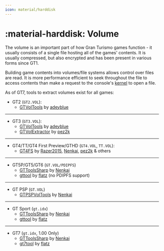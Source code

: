 ```yaml
---
icon: material/harddisk
---
```


# :material-harddisk: Volume

The volume is an important part of how Gran Turismo games function - it usually consists of a single file hosting all of the games' contents. It is usually compressed, but also encrypted and has been present in various forms since GT1.

Building game contents into volumes/file systems allows control over files are read. It is more performance efficient to seek throughout the file to access contents than make a request to the console's [kernel](https://en.wikipedia.org/wiki/Kernel_(operating_system)) to open a file.

As of GT7, tools to extract volumes exist for all games:

* GT2 (`GT2.VOL`): 
    * [GTVolTools](https://github.com/adeyblue/GTVolTools/releases) by [adeyblue](https://github.com/adeyblue)

---

* GT3 (`GT3.VOL`): 
    * [GTVolTools](https://github.com/adeyblue/GTVolTools/releases) by [adeyblue](https://github.com/adeyblue)
    * [GTVolExtractor](https://github.com/pez2k/gt2tools/tree/master/GT3VOLExtractor/GT3VOLExtractor) by [pez2k](https://github.com/pez2k)

---

* GT4/TT/GT4 First Preview/GTHD (`GT4.VOL`, `TT.VOL`):
    * [GT4FS](https://github.com/Razer2015/GT4FS) by [Razer2015](https://github.com/Razer2015), [Nenkai](https://github.com/Nenkai), [pez2k](https://github.com/pez2k) & others

---

* GT5P/GT5/GT6 (`GT.VOL/PDIPFS`)
    * [GTToolsSharp](https://github.com/Nenkai/GTToolsSharp) by [Nenkai](https://github.com/Nenkai)
    * [gttool](https://github.com/flatz/gttool) by [flatz](https://github.com/flatz) (no PDIPFS support)

---

* GT PSP (`GT.VOL`)
    * [GTPSPVolTools](https://github.com/Nenkai/GTPSPVolTools) by [Nenkai](https://github.com/Nenkai)

---

* GT Sport (`gt.idx`)
    * [GTToolsSharp](https://github.com/Nenkai/GTToolsSharp) by [Nenkai](https://github.com/Nenkai)
    * [gttool](https://github.com/flatz/gttool) by [flatz](https://github.com/flatz)

---

* GT7 (`gt.idx`, 1.00 Only)
    * [GTToolsSharp](https://github.com/Nenkai/GTToolsSharp) by [Nenkai](https://github.com/Nenkai)
    * [gt7tool](https://github.com/flatz/gt7tool) by [flatz](https://github.com/flatz)